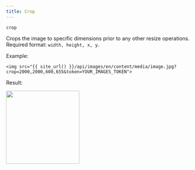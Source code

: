 ```yaml
---
title: Crop
---
```


`crop`

Crops the image to specific dimensions prior to any other resize operations.<br>
Required format: `width, height, x, y`.

Example:

```twig
<img src="{{ site_url() }}/api/images/en/content/media/image.jpg?crop=2000,2000,600,655&token=YOUR_IMAGES_TOKEN">
```

Result:

<img width="200" class="inline" src="[site_url]/api/images/en/content/media/image.jpg?q=70&w=200&dpr=2&crop=2000,2000,600,655&token=4864fb8e1ebe080e6e4ad5c4363083a6">
